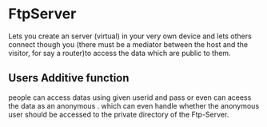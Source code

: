 # FtpServer
Lets you create an server (virtual) in your very own device and lets others connect though you (there must be a mediator between the host and the visitor, for say a router)to access the data which are public to them.

## Users Additive function

people can access datas using given userid and pass or even can aceess the data as an anonymous .
which can even handle whether the anonymous user should be accessed to the private directory of the Ftp-Server.

